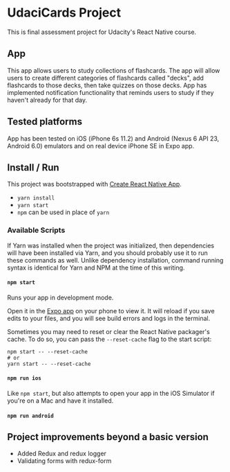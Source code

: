 # UdaciCards Project

This is final assessment project for Udacity's React Native course.

## App

This app allows users to study collections of flashcards. The app will allow users to create different categories of flashcards called "decks", add flashcards to those decks, then take quizzes on those decks. App has implemented notification functionality that reminds users to study if they haven't already for that day.

## Tested platforms ##

App has been tested on iOS (iPhone 6s 11.2) and Android (Nexus 6 API 23, Android 6.0) emulators and on real device iPhone SE in Expo app.

## Install / Run

This project was bootstrapped with [Create React Native App](https://github.com/react-community/create-react-native-app).

* `yarn install`
* `yarn start`
* `npm` can be used in place of `yarn`

### Available Scripts

If Yarn was installed when the project was initialized, then dependencies will have been installed via Yarn, and you should probably use it to run these commands as well. Unlike dependency installation, command running syntax is identical for Yarn and NPM at the time of this writing.

#### `npm start`

Runs your app in development mode.

Open it in the [Expo app](https://expo.io) on your phone to view it. It will reload if you save edits to your files, and you will see build errors and logs in the terminal.

Sometimes you may need to reset or clear the React Native packager's cache. To do so, you can pass the `--reset-cache` flag to the start script:

```
npm start -- --reset-cache
# or
yarn start -- --reset-cache
```
#### `npm run ios`

Like `npm start`, but also attempts to open your app in the iOS Simulator if you're on a Mac and have it installed.

#### `npm run android`

## Project improvements beyond a basic version

* Added Redux and redux logger
* Validating forms with redux-form